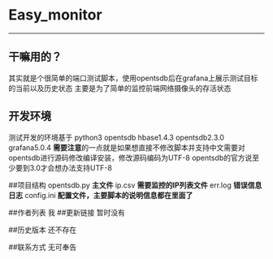 # Easy_monitor

---
## 干嘛用的？
其实就是个很简单的端口测试脚本，使用opentsdb后在grafana上展示测试目标的当前以及历史状态
主要是为了简单的监控前端网络摄像头的存活状态

## 开发环境
测试开发的环境基于
python3
opentsdb
hbase1.4.3
opentsdb2.3.0
grafana5.0.4
**需要注意**的一点就是如果想直接不修改脚本并支持中文需要对opentsdb进行源码修改编译安装，修改源码编码为UTF-8
opentsdb的官方说至少要到3.0才会想办法支持UTF-8

##项目结构
opentsdb.py **主文件**
ip.csv  **需要监控的IP列表文件**
err.log **错误信息日志**
config.ini **配置文件，主要脚本的说明信息都在里面了**

##作者列表
我
##更新链接
暂时没有

##历史版本
还不存在

##联系方式
无可奉告